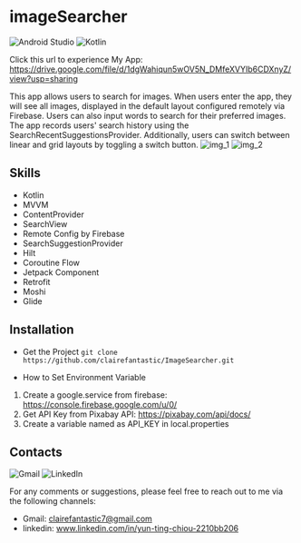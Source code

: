 # imageSearcher
![Android Studio](https://img.shields.io/badge/Android%20Studio-3DDC84.svg?style=for-the-badge&logo=android-studio&logoColor=white)
![Kotlin](https://img.shields.io/badge/kotlin-%237F52FF.svg?style=for-the-badge&logo=kotlin&logoColor=white)

Click this url to experience My App: https://drive.google.com/file/d/1dgWahiqun5wOV5N_DMfeXVYIb6CDXnyZ/view?usp=sharing

This app allows users to search for images. When users enter the app, 
they will see all images, displayed in the default layout configured
remotely via Firebase. Users can also input words to search for their
preferred images. The app records users' search history using the
SearchRecentSuggestionsProvider. Additionally, users can switch between
linear and grid layouts by toggling a switch button.
![img_1](https://github.com/clairefantastic/ImageSearcher/assets/77667003/8f29be7d-af0f-47d9-83e0-53a9b7f980cd)
![img_2](https://github.com/clairefantastic/ImageSearcher/assets/77667003/577cec50-0e1e-4211-b33c-733778f1716c)

## Skills
* Kotlin
* MVVM
* ContentProvider
* SearchView
* Remote Config by Firebase
* SearchSuggestionProvider
* Hilt
* Coroutine Flow
* Jetpack Component
* Retrofit
* Moshi
* Glide

## Installation
* Get the Project
``git clone https://github.com/clairefantastic/ImageSearcher.git``

* How to Set Environment Variable
1. Create a google.service from firebase: https://console.firebase.google.com/u/0/
2. Get API Key from Pixabay API: https://pixabay.com/api/docs/
3. Create a variable named as API_KEY in local.properties

## Contacts
![Gmail](https://img.shields.io/badge/Gmail-D14836?style=for-the-badge&logo=gmail&logoColor=white)
![LinkedIn](https://img.shields.io/badge/linkedin-%230077B5.svg?style=for-the-badge&logo=linkedin&logoColor=white)

For any comments or suggestions, please feel free to reach out to me via the following channels:

* Gmail: clairefantastic7@gmail.com
* linkedin: www.linkedin.com/in/yun-ting-chiou-2210bb206
